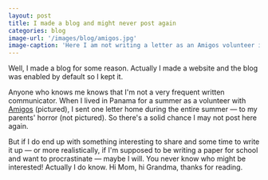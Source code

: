 ```yaml
---
layout: post
title: I made a blog and might never post again
categories: blog
image-url: '/images/blog/amigos.jpg'
image-caption: 'Here I am not writing a letter as an Amigos volunteer in 2010.'
---
```


Well, I made a blog for some reason. Actually I made a website and the blog was enabled by default so I kept it.

Anyone who knows me knows that I'm not a very frequent written communicator. When I lived in Panama for a summer as a volunteer with [Amigos](http://www.amigoslink.org) (pictured), I sent one letter home during the entire summer — to my parents' horror (not pictured). So there's a solid chance I may not post here again.

But if I do end up with something interesting to share and some time to write it up — or more realistically, if I'm supposed to be writing a paper for school and want to procrastinate — maybe I will. You never know who might be interested! Actually I do know. Hi Mom, hi Grandma, thanks for reading.
